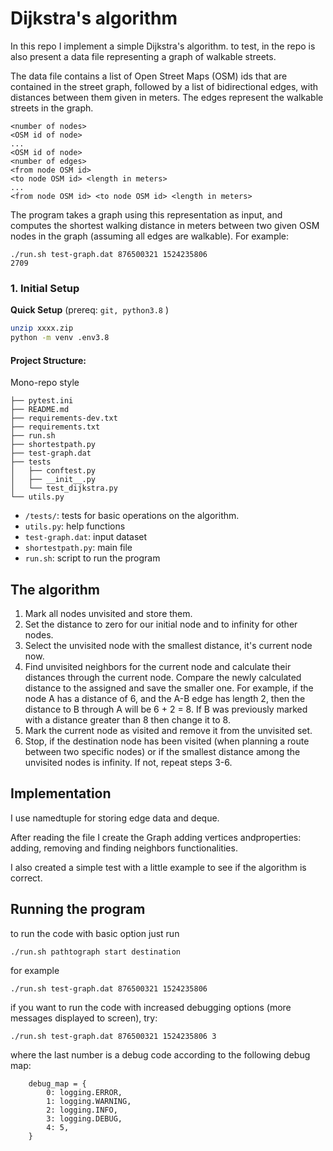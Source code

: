 # Dijkstra's algorithm

In this repo I implement a simple Dijkstra's algorithm.
to test, in the repo is also present a data file representing a graph of walkable streets.

The data file contains a list of Open Street Maps (OSM) ids that are contained in the street graph, followed by a list of bidirectional edges, with distances between them given in meters. The edges represent the walkable streets in the graph.

```
<number of nodes>
<OSM id of node>
...
<OSM id of node>
<number of edges>
<from node OSM id>
<to node OSM id> <length in meters>
...
<from node OSM id> <to node OSM id> <length in meters>
```

The program takes a graph using this representation as input, and computes the shortest walking distance in meters between two given OSM nodes in the graph (assuming all edges are walkable). For example:

```
./run.sh test-graph.dat 876500321 1524235806
2709
```

### 1. Initial Setup

**Quick Setup** (prereq: `git, python3.8` )

```bash
unzip xxxx.zip
python -m venv .env3.8

```

#### Project Structure:

Mono-repo style

```
├── pytest.ini
├── README.md
├── requirements-dev.txt
├── requirements.txt
├── run.sh
├── shortestpath.py
├── test-graph.dat
├── tests
│   ├── conftest.py
│   ├── __init__.py
│   └── test_dijkstra.py
└── utils.py

```

- `/tests/`: tests for basic operations on the algorithm.
- `utils.py`: help functions
- `test-graph.dat`: input dataset
- `shortestpath.py`: main file
- `run.sh`: script to run the program

## The algorithm

1.  Mark all nodes unvisited and store them.
2.  Set the distance to zero for our initial node and to infinity for other nodes.
3.  Select the unvisited node with the smallest distance, it's current node now.
4.  Find unvisited neighbors for the current node and calculate their distances through the current node. Compare the newly calculated distance to the assigned and save the smaller one. For example, if the node A has a distance of 6, and the A-B edge has length 2, then the distance to B through A will be 6 + 2 = 8. If B was previously marked with a distance greater than 8 then change it to 8.
5.  Mark the current node as visited and remove it from the unvisited set.
6.  Stop, if the destination node has been visited (when planning a route between two specific nodes) or if the smallest distance among the unvisited nodes is infinity. If not, repeat steps 3-6.

## Implementation

I use namedtuple for storing edge data and deque.

After reading the file I create the Graph adding vertices andproperties: adding, removing and finding neighbors functionalities.

I also created a simple test with a little example to see if the algorithm is correct.


## Running the program
to run the code with basic option just run

```
./run.sh pathtograph start destination
```
for example
```
./run.sh test-graph.dat 876500321 1524235806
```

if you want to run the code with increased debugging options (more messages displayed to screen), try:

```
./run.sh test-graph.dat 876500321 1524235806 3
```

where the last number is a debug code according to the following debug map:
```
    debug_map = {
        0: logging.ERROR,
        1: logging.WARNING,
        2: logging.INFO,
        3: logging.DEBUG,
        4: 5,
    }
```
